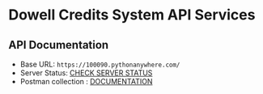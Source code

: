 # Dowell Credits System API Services

## API Documentation

- Base URL: `https://100090.pythonanywhere.com/`
- Server Status: [CHECK SERVER STATUS](https://100090.pythonanywhere.com/)
- Postman collection : [DOCUMENTATION](https://documenter.getpostman.com/view/26372308/2s946pYozm)